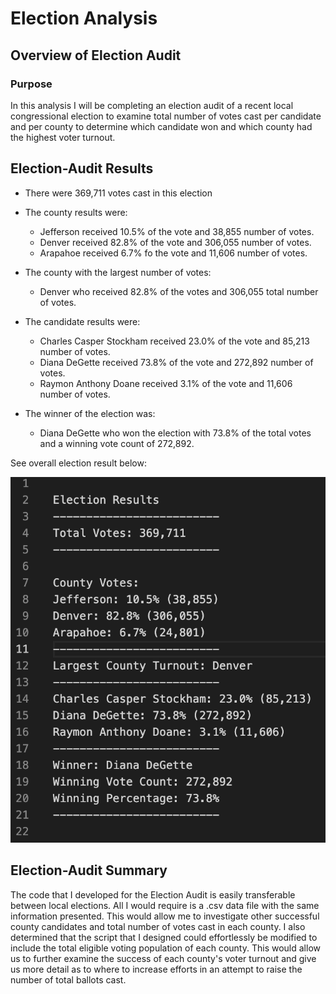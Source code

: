 # Election Analysis

## Overview of Election Audit

### Purpose

In this analysis I will be completing an election audit of a recent local congressional election to examine total number of votes cast per candidate and per county to determine which candidate won and which county had the highest voter turnout.

## Election-Audit Results

- There were 369,711 votes cast in this election

- The county results were:
	- Jefferson received 10.5% of the vote and 38,855 number of votes.
	- Denver received 82.8% of the vote and 306,055 number of votes.
	- Arapahoe received 6.7% fo the vote and 11,606 number of votes.
  
- The county with the largest number of votes:
	- Denver who received 82.8% of the votes and 306,055 total number of votes.
  
- The candidate results were:
	- Charles Casper Stockham received 23.0% of the vote and 85,213 number of votes.
	- Diana DeGette received 73.8% of the vote and 272,892 number of votes.
	- Raymon Anthony Doane received 3.1% of the vote and 11,606 number of votes.
  
- The winner of the election was:
	- Diana DeGette who won the election with 73.8% of the total votes and a winning vote count of 272,892. 

See overall election result below:

![This is an image](https://github.com/ddigioac/Election_Analysis/blob/8364eff6cc399dc79fafc9474a4faaa0a1cf981d/Election_Results.png)

## Election-Audit Summary

The code that I developed for the Election Audit is easily transferable between local elections. All I would require is a .csv data file with the same information presented. This would allow me to investigate other successful county candidates and total number of votes cast in each county. I also determined that the script that I designed could effortlessly be modified to include the total eligible voting population of each county. This would allow us to further examine the success of each county's voter turnout and give us more detail as to where to increase efforts in an attempt to raise the number of total ballots cast.
